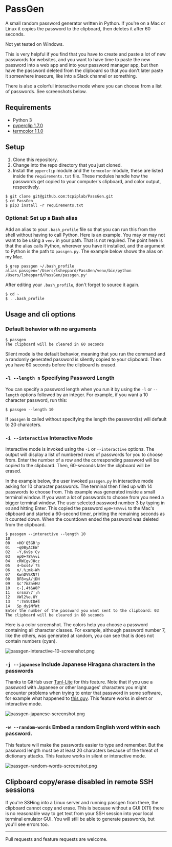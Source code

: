 # PassGen
A small random password generator written in Python. If you're on a Mac or Linux it copies the password to the clipboard, then deletes it after 60 seconds.

Not yet tested on Windows.

This is very helpful if you find that you have to create and paste a lot of new passwords for websites, and you want to have time to paste the new password into a web app and into your password manager app, but then have the password deleted from the clipboard so that you don't later paste it somewhere insecure, like into a Slack channel or something.

There is also a colorful interactive mode where you can choose from a list of passwords. See screenshots below.

## Requirements

* Python 3
* [pyperclip 1.7.0](https://pypi.org/project/pyperclip/1.7.0/)
* [termcolor 1.1.0](https://pypi.org/project/termcolor/)

## Setup

1. Clone this repository.
2. Change into the repo directory that you just cloned.
3. Install the `pyperclip` module and the `termcolor` module, these are listed inside the `requirements.txt` file. These modules handle how the passwords get copied to your computer's clipboard, and color output, respectively.

```
$ git clone git@github.com:tcpiplab/PassGen.git
$ cd PassGen
$ pip3 install -r requirements.txt
```

### Optional: Set up a Bash alias

Add an alias to your `.bash_profile` file so that you can run this from the shell without having to call Python. Here is an example. You may or may not want to be using a `venv` in your path. That is not required. The point here is that the alias calls Python, wherever you have it installed, and the argument to Python is the path to `passgen.py`. The example below shows the alias on my Mac.

```
$ grep passgen ~/.bash_profile
alias passgen='/Users/lsheppard/PassGen/venv/bin/python /Users/lsheppard/PassGen/passgen.py'
```

After editing your `.bash_profile`, don't forget to source it again.

```
$ cd ~
$ . .bash_profile
```

## Usage and cli options

### Default behavior with no arguments

```
$ passgen
The clipboard will be cleared in 60 seconds 
```
Silent mode is the default behavior, meaning that you run the command and a randomly generated password is silently copied to your clipboard. Then you have 60 seconds before the clipboard is erased. 


### `-l --length n` Specifying Password Length
You can specify a password length when you run it by using the `-l` or `--length` options followed by an integer. For example, if you want a 10 character password, run this:

```
$ passgen --length 10
```

If `passgen` is called without specifying the length the password(s) will default to 20 characters.

### `-i --interactive` Interactive Mode
Interactive mode is invoked using the `-i` or `--interactive` options. The output will display a list of numbered rows of passwords for you to choose from. Enter the number of a row and the corresponding password will be copied to the clipboard. Then, 60-seconds later the clipboard will be erased.

In the example below, the user invoked `passgen.py` in interactive mode asking for 10 character passwords. The terminal then filled up with 14 passwords to choose from. This example was generated inside a small terminal window. If you want a lot of passwords to choose from you need a bigger terminal window. The user selected password number 3 by typing in `03` and hitting Enter. This copied the password `ep0+?8%%vi` to the Mac's clipboard and started a 60-second timer, printing the remaining seconds as it counted down. When the countdown ended the password was deleted from the clipboard. 

```
$ passgen --interactive --length 10
10
00   >HO'Q5GR'p
01   ~q0ByACEW'
02   -Y,6v9s'Cv
03   ep0+?8%%vi
04   cRW{gvJ0cz
05   4~bxs4v`?S
06   n/.%;mk-Wh
07   KwnD%%XN?(
08   BF8<yA/jDH
09   $c'7mZnvHU
10   c-],4t&W8P
11   srsma\7';h
12   VWl2%e.OY_
13   ":7m5UID#4
14   Sp_dy$NfWt
Enter the number of the password you want sent to the clipboard: 03
The clipboard will be cleared in 60 seconds 
```

Here is a color screenshot. The colors help you choose a password containing all character classes. For example, although password number 7, like the others, was generated at random, you can see that is does not contain numbers (cyan).

![passgen-interactive-10-screenshot.png](https://github.com/tcpiplab/PassGen/blob/master/passgen-interactive-10-screenshot.png "This is a screenshot of the passgen script being used in interactive mode. The user has asked for 10 character passwords.")

### `-j --japanese` Include Japanese Hiragana characters in the passwords
Thanks to GitHub user [Tunl-Lite](https://github.com/Tunl-Lite) for this feature. Note that if you use a password with Japanese or other languages' characters you might encounter problems when trying to enter that password in some software, for example what happened to [this guy](https://answers.microsoft.com/en-us/windows/forum/all/inputting-and-ime-password-for-wifi-not-allowed/322eba17-c568-4e84-b36c-5e83da63608e). This feature works in silent or interactive mode.

![passgen-japanese-screenshot.png](https://github.com/tcpiplab/PassGen/blob/master/passgen-japanese-screenshot.png "This screenshot shows passgen creating passwords containing Japanese characters.")

### `-w --random-words` Embed a random English word within each password.
This feature will make the passwords easier to type and remember. But the password length must be at least 20 characters because of the threat of dictionary attacks. This feature works in silent or interactive mode.

![passgen-random-words-screenshot.png](https://github.com/tcpiplab/PassGen/blob/master/passgen-random-words-screenshot.png "This is a screenshot of passgen creating passwords with random words embedded inside each password.")

## Clipboard copy/erase disabled in remote SSH sessions

If you're SSHing into a Linux server and running passgen from there, the clipboard cannot copy and erase. This is because without a GUI (X11) there is no reasonable way to get text from your SSH session into your local terminal emulator GUI. You will still be able to generate passwords, but you'll see errors too.

-------------------------------------------------

Pull requests and feature requests are welcome.
